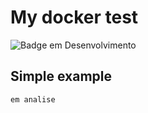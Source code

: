 # My docker test

![Badge em Desenvolvimento](http://img.shields.io/static/v1?label=STATUS&message=EM%20DESENVOLVIMENTO&color=GREEN&style=for-the-badge)

## Simple example

`em analise`
